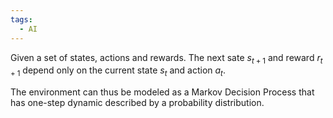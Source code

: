 ```yaml
---
tags:
  - AI
---
```

Given a set of states, actions and rewards. The next sate $s_{t+1}$ and reward $r_{t+1}$ depend only on the current state $s_{t}$ and action $a_{t}$.

The environment can thus be modeled as a Markov Decision Process that has one-step dynamic described by a probability distribution.